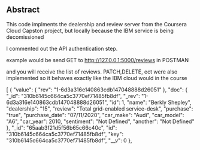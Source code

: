 ## Abstract

This code implments the dealership and review server from the Coursera Cloud Capston project, but locally because the IBM service is being decomissioned

I commented out the API authentication step. 

example would be send GET to http://127.0.0.1:5000/reviews in POSTMAN

and you will receive the list of reviews. PATCH,DELETE, ect were also implemented so it behaves exactly like the IBM cloud would in the course

[
    {
        "value": {
            "rev": "1-6d3a316e140863cdb147048888d26051"
        },
        "doc": {
            "_id": "310b6145c664ca5c3770ef71485fb8df",
            "_rev": "1-6d3a316e140863cdb147048888d26051",
            "id": 1,
            "name": "Berkly Shepley",
            "dealership": "15",
            "review": "Total grid-enabled service-desk",
            "purchase": "true",
            "purchase_date": "07/11/2020",
            "car_make": "Audi",
            "car_model": "A6",
            "car_year": 2010,
            "sentiment": "Not Defined",
            "another": "Not Defined"
        },
        "_id": "65aab3f21d5f56b65c66c40c",
        "id": "310b6145c664ca5c3770ef71485fb8df",
        "key": "310b6145c664ca5c3770ef71485fb8df",
        "__v": 0
    },
